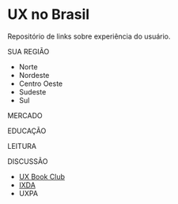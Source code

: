 # UX no Brasil
Repositório de links sobre experiência do usuário.

SUA REGIÃO
- Norte
- Nordeste
- Centro Oeste
- Sudeste
- Sul

MERCADO

EDUCAÇÃO

LEITURA

DISCUSSÃO
- <a href="https://github.com/limamurilo/ux-no-brasil/blob/master/Discussao/UxBookClub.md"> UX Book Club</a>
- <a href="https://github.com/limamurilo/ux-no-brasil/blob/master/Discussao/IXDA.md"> IXDA</a>
- UXPA